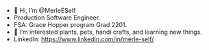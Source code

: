 - 👋 Hi, I’m @MerleESelf
- Production Software Engineer. 
- FSA: Grace Hopper program Grad 2201. 
- 👀 I’m interested plants, pets, handi crafts, and learning new things. 
- LinkedIn: https://www.linkedin.com/in/merle-self/

<!---
MerleESelf/MerleESelf is a ✨ special ✨ repository because its `README.md` (this file) appears on your GitHub profile.
You can click the Preview link to take a look at your changes.
--->

